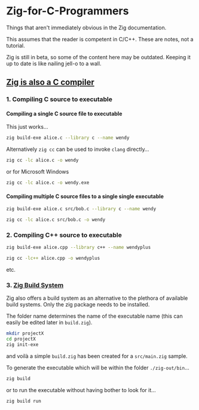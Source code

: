 # Zig-for-C-Programmers
Things that aren't immediately obvious in the Zig documentation.

This assumes that the reader is competent in C/C++. These are notes, not a tutorial.

Zig is still in beta, so some of the content here may be outdated. Keeping it up to date is like nailing jell-o to a wall.

## [Zig is also a C compiler](https://ziglang.org/learn/overview/#zig-is-also-a-c-compiler)

### 1. Compiling C source to executable

#### Compiling a single C source file to executable

This just works…

```sh
zig build-exe alice.c --library c --name wendy
```

Alternatively `zig cc` can be used to invoke `clang` directly…

```sh
zig cc -lc alice.c -o wendy
```

or for Microsoft Windows

```sh
zig cc -lc alice.c -o wendy.exe
```

#### Compiling multiple C source files to a single single executable

```sh
zig build-exe alice.c src/bob.c --library c --name wendy
```

```sh
zig cc -lc alice.c src/bob.c -o wendy
```

### 2. Compiling C++ source to executable

```sh
zig build-exe alice.cpp --library c++ --name wendyplus
```

```sh
zig cc -lc++ alice.cpp -o wendyplus
```

etc.

### 3. [Zig Build System](https://ziglang.org/learn/overview/#zig-build-system)

Zig also offers a build system as an alternative to the plethora of available build systems. Only the zig package needs to be installed.

The folder name determines the name of the executable name (this can easily be edited later in `build.zig`).

```sh
mkdir projectX
cd projectX
zig init-exe
```

and voilà a simple `build.zig` has been created for a `src/main.zig` sample.

To generate the executable which will be within the folder `./zig-out/bin`…
```sh
zig build
```

or to run the executable without having bother to look for it…
```sh
zig build run
```
